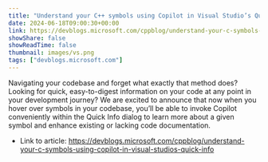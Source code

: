 ```yaml
---
title: "Understand your C++ symbols using Copilot in Visual Studio’s Quick Info"
date: 2024-06-18T09:00:30+00:00
link: https://devblogs.microsoft.com/cppblog/understand-your-c-symbols-using-copilot-in-visual-studios-quick-info
showShare: false
showReadTime: false
thumbnail: images/vs.png
tags: ["devblogs.microsoft.com"]
---
```

Navigating your codebase and forget what exactly that method does? Looking for quick, easy-to-digest information on your code at any point in your development journey? We are excited to announce that now when you hover over symbols in your codebase, you’ll be able to invoke Copilot conveniently within the Quick Info dialog to learn more about a given symbol and enhance existing or lacking code documentation.

- Link to article: https://devblogs.microsoft.com/cppblog/understand-your-c-symbols-using-copilot-in-visual-studios-quick-info